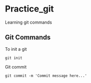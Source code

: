 # Practice_git

Learning git commands

## Git Commands

To init a git

```
git init
```

Git commit

```
git commit -m 'Commit message here...'
```

